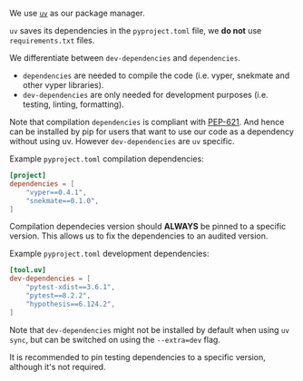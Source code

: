 We use [`uv`](https://docs.astral.sh/uv/getting-started/installation/) as our package manager.

`uv` saves its dependencies in the `pyproject.toml` file, we **do not** use `requirements.txt` files.

We differentiate between `dev-dependencies` and `dependencies`. 

- `dependencies` are needed to compile the code (i.e. vyper, snekmate and other vyper libraries). 
- `dev-dependencies` are only needed for development purposes (i.e. testing, linting, formatting).

Note that compilation `dependencies` is compliant with [PEP-621](https://peps.python.org/pep-0621/#dependencies-optional-dependencies). And hence can be installed by pip for users that want to use our code as a dependency without using uv. However `dev-dependencies` are `uv` specific.

Example `pyproject.toml` compilation dependencies:
```toml
[project]
dependencies = [
    "vyper==0.4.1",
    "snekmate==0.1.0",
]
```

Compilation dependecies version should **ALWAYS** be pinned to a specific version. This allows us to fix the dependencies to an audited version.

Example `pyproject.toml` development dependencies:
```toml
[tool.uv]
dev-dependencies = [
    "pytest-xdist==3.6.1",
    "pytest==8.2.2",
    "hypothesis==6.124.2",
]
```

Note that `dev-dependencies` might not be installed by default when using `uv sync`, but can be switched on using the `--extra=dev` flag.

It is recommended to pin testing dependencies to a specific version, although it's not required.


